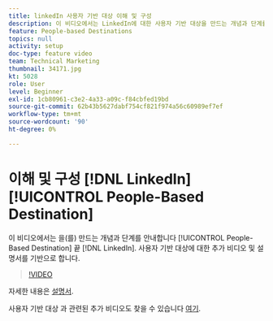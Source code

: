 ```yaml
---
title: linkedIn 사용자 기반 대상 이해 및 구성
description: 이 비디오에서는 LinkedIn에 대한 사용자 기반 대상을 만드는 개념과 단계를 안내합니다. 사용자 기반 대상에 대한 추가 비디오 및 설명서를 기반으로 합니다.
feature: People-based Destinations
topics: null
activity: setup
doc-type: feature video
team: Technical Marketing
thumbnail: 34171.jpg
kt: 5028
role: User
level: Beginner
exl-id: 1cb80961-c3e2-4a33-a09c-f84cbfed19bd
source-git-commit: 62b43b5627dabf754cf821f974a56c60989ef7ef
workflow-type: tm+mt
source-wordcount: '90'
ht-degree: 0%

---
```


# 이해 및 구성 [!DNL LinkedIn] [!UICONTROL People-Based Destination]

이 비디오에서는 을(를) 만드는 개념과 단계를 안내합니다 [!UICONTROL People-Based Destination] 끝 [!DNL LinkedIn]. 사용자 기반 대상에 대한 추가 비디오 및 설명서를 기반으로 합니다.

>[!VIDEO](https://video.tv.adobe.com/v/34171/?quality=12)

자세한 내용은 [설명서](https://experienceleague.adobe.com/docs/audience-manager/user-guide/features/destinations/people-based/people-based-destinations-overview.html).

사용자 기반 대상 과 관련된 추가 비디오도 찾을 수 있습니다 [여기](https://adobe.ly/aamlearnpbd).
